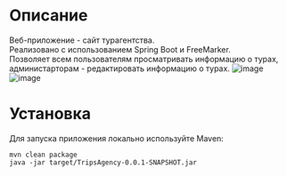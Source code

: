 # Описание
Веб-приложение - сайт турагентства.  
Реализовано с использованием Spring Boot и FreeMarker.  
Позволяет всем пользователям просматривать информацию о турах, администарторам - редактировать информацию о турах.
![image](https://github.com/DaraShin/TravelAgency/assets/78850433/9546021d-ccf2-4383-b706-15172a1e90de)
![image](https://github.com/DaraShin/TravelAgency/assets/78850433/69ee302d-3d7a-4aa7-902c-accf54d2068f)


# Установка
Для запуска приложения локально используйте Maven:
```
mvn clean package
java -jar target/TripsAgency-0.0.1-SNAPSHOT.jar
```
